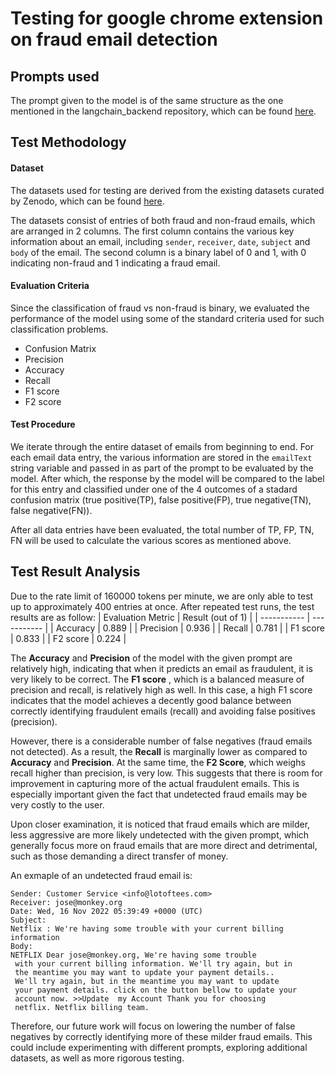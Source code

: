 # Testing for google chrome extension on fraud email detection

## Prompts used
The prompt given to the model is of the same structure as the one mentioned in the langchain_backend repository, which can be found [here](https://github.com/aisg-2024/langchain_backend?tab=readme-ov-file#prompting-techniques). 

## Test Methodology

#### Dataset
The datasets used for testing are derived from the existing datasets curated by Zenodo, which can be found [here](https://zenodo.org/records/8339691). 

The datasets consist of entries of both fraud and non-fraud emails, which are arranged in 2 columns. The first column contains the various key information about an email, including `sender`, `receiver`, `date`, `subject` and `body` of the email. The second column is a binary label of 0 and 1, with 0 indicating non-fraud and 1 indicating a fraud email.

#### Evaluation Criteria
Since the classification of fraud vs non-fraud is binary, we evaluated the performance of the model using some of the standard criteria used for such classification problems.

- Confusion Matrix
- Precision
- Accuracy
- Recall
- F1 score
- F2 score

#### Test Procedure
We iterate through the entire dataset of emails from beginning to end. For each email data entry, the various information are stored in the `emailText` string variable and passed in as part of the prompt to be evaluated by the model. After which, the response by the model will be compared to the label for this entry and classified under one of the 4 outcomes of a stadard confusion matrix (true positive(TP), false positive(FP), true negative(TN), false negative(FN)). 

After all data entries have been evaluated, the total number of TP, FP, TN, FN will be used to calculate the various scores as mentioned above.

## Test Result Analysis

Due to the rate limit of 160000 tokens per minute, we are only able to test up to approximately 400 entries at once. After repeated test runs, the test results are as follow:
| Evaluation Metric      | Result (out of 1) |
| ----------- | ----------- |
| Accuracy      | 0.889       |
| Precision   | 0.936        |
| Recall   | 0.781        |
| F1 score   | 0.833        |
| F2 score   | 0.224        |

The **Accuracy** and **Precision** of the model with the given prompt are relatively high, indicating that when it predicts an email as fraudulent, it is very likely to be correct. The **F1 score** , which is a balanced measure of precision and recall, is relatively high as well. In this case, a high F1 score indicates that the model achieves a decently good balance between correctly identifying fraudulent emails (recall) and avoiding false positives (precision).

However, there is a considerable number of false negatives (fraud emails not detected). As a result, the **Recall** is marginally lower as compared to **Accuracy** and **Precision**. At the same time, the **F2 Score**, which weighs recall higher than precision, is very low. This suggests that there is room for improvement in capturing more of the actual fraudulent emails. This is especially important given the fact that undetected fraud emails may be very costly to the user.

Upon closer examination, it is noticed that fraud emails which are milder, less aggressive  are more likely undetected with the given prompt, which generally focus more on fraud emails that are more direct and detrimental, such as those demanding a direct transfer of money. 

An exmaple of an undetected fraud email is:
```
Sender: Customer Service <info@lotoftees.com>
Receiver: jose@monkey.org
Date: Wed, 16 Nov 2022 05:39:49 +0000 (UTC)
Subject: 
Netflix : We're having some trouble with your current billing information
Body: 
NETFLIX Dear jose@monkey.org, We're having some trouble 
 with your current billing information. We'll try again, but in 
 the meantime you may want to update your payment details.. 
 We'll try again, but in the meantime you may want to update 
 your payment details. click on the button bellow to update your 
 account now. >>Update  my Account Thank you for choosing 
 netflix. Netflix billing team.
```
Therefore, our future work will focus on lowering the number of false negatives by correctly identifying more of these milder fraud emails. This could include experimenting with different prompts, exploring additional datasets, as well as more rigorous testing.
